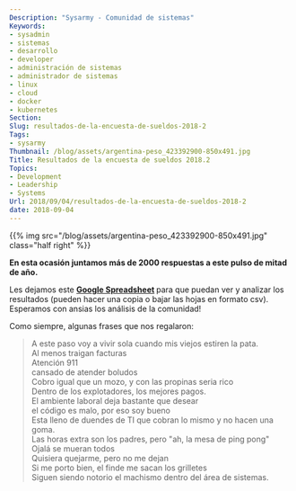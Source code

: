 ```yaml
---
Description: "Sysarmy - Comunidad de sistemas"
Keywords:
- sysadmin 
- sistemas
- desarrollo
- developer
- administración de sistemas
- administrador de sistemas
- linux
- cloud
- docker
- kubernetes
Section: 
Slug: resultados-de-la-encuesta-de-sueldos-2018-2
Tags:
- sysarmy
Thumbnail: /blog/assets/argentina-peso_423392900-850x491.jpg
Title: Resultados de la encuesta de sueldos 2018.2
Topics:
- Development
- Leadership
- Systems
Url: 2018/09/04/resultados-de-la-encuesta-de-sueldos-2018-2
date: 2018-09-04
---
```


{{% img src="/blog/assets/argentina-peso_423392900-850x491.jpg" class="half right" %}}
<p><strong>En esta ocasión juntamos más de 2000 respuestas a este pulso de mitad de año.</strong></p>
<p>Les dejamos este <strong><a href="https://goo.gl/w72g79" target="_blank" rel="noopener">Google Spreadsheet</a> </strong>para que puedan ver y analizar los resultados (pueden hacer una copia o bajar las hojas en formato csv). Esperamos con ansias los análisis de la comunidad!</p>
<p>Como siempre, algunas frases que nos regalaron:</p>
<blockquote><p>A este paso voy a vivir sola cuando mis viejos estiren la pata.<br />
Al menos traigan facturas<br />
Atención 911<br />
cansado de atender boludos<br />
Cobro igual que un mozo, y con las propinas seria rico<br />
Dentro de los explotadores, los mejores pagos.<br />
El ambiente laboral deja bastante que desear<br />
el código es malo, por eso soy bueno<br />
Esta lleno de duendes de TI que cobran lo mismo y no hacen una goma.<br />
Las horas extra son los padres, pero "ah, la mesa de ping pong"<br />
Ojalá se mueran todos<br />
Quisiera quejarme, pero no me dejan<br />
Si me porto bien, el finde me sacan los grilletes<br />
Siguen siendo notorio el machismo dentro del área de sistemas.</p></blockquote>
